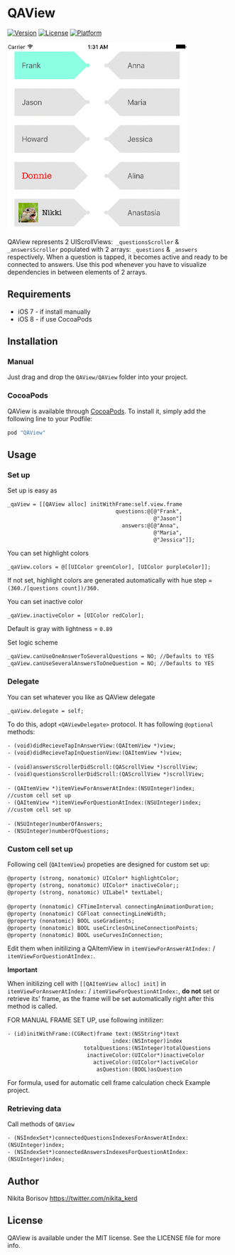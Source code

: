 # QAView

[![Version](https://img.shields.io/cocoapods/v/QAView.svg?style=flat)](http://cocoapods.org/pods/QAView)
[![License](https://img.shields.io/cocoapods/l/QAView.svg?style=flat)](http://cocoapods.org/pods/QAView)
[![Platform](https://img.shields.io/cocoapods/p/QAView.svg?style=flat)](http://cocoapods.org/pods/QAView)

![](QAScreenshot.gif?raw=true "Blinking Label screenshot")

QAView represents 2 UIScrollViews:` _questionsScroller` & `_answersScroller` populated with 2 arrays: `_questions` & `_answers` respectively. When a question is tapped, it becomes active and ready to be connected to answers. Use this pod whenever you have to visualize dependencies in between elements of 2 arrays.

## Requirements
* iOS 7 - if install manually
* iOS 8 - if use CocoaPods

## Installation

### Manual

Just drag and drop the `QAView/QAView` folder into your project.

### CocoaPods

QAView is available through [CocoaPods](http://cocoapods.org). To install
it, simply add the following line to your Podfile:

```ruby
pod "QAView"
```

## Usage

### Set up

Set up is easy as
```objc
_qaView = [[QAView alloc] initWithFrame:self.view.frame
                                  questions:@[@"Frank",
                                              @"Jason"]
                                    answers:@[@"Anna",
                                              @"Maria",
                                              @"Jessica"]];
```
You can set highlight colors
```objc
_qaView.colors = @[[UIColor greenColor], [UIColor purpleColor]];
```
If not set, highlight colors are generated automatically with hue step = `(360./[questions count])/360.`

You can set inactive color
```objc
_qaView.inactiveColor = [UIColor redColor];
```
Default is gray with lightness = `0.89`
    
Set logic scheme
```objc
_qaView.canUseOneAnswerToSeveralQuestions = NO; //Defaults to YES
_qaView.canUseSeveralAnswersToOneQuestion = NO; //Defaults to YES
```

### Delegate

You can set whatever you like as QAView delegate
```objc
_qaView.delegate = self;
``` 

To do this, adopt `<QAViewDelegate>` protocol.
It has following `@optional` methods:

```objc
- (void)didRecieveTapInAnswerView:(QAItemView *)view;
- (void)didRecieveTapInQuestionView:(QAItemView *)view;

- (void)answersScrollerDidScroll:(QAScrollView *)scrollView;
- (void)questionsScrollerDidScroll:(QAScrollView *)scrollView;

- (QAItemView *)itemViewForAnswerAtIndex:(NSUInteger)index; 	//custom cell set up
- (QAItemView *)itemViewForQuestionAtIndex:(NSUInteger)index;	//custom cell set up

- (NSUInteger)numberOfAnswers;
- (NSUInteger)numberOfQuestions;
```

### Custom cell set up

Following cell (`QAItemView`) propeties are designed for custom set up:
```objc
@property (strong, nonatomic) UIColor* highlightColor;
@property (strong, nonatomic) UIColor* inactiveColor;;
@property (strong, nonatomic) UILabel* textLabel;

@property (nonatomic) CFTimeInterval connectingAnimationDuration;
@property (nonatomic) CGFloat connectingLineWidth;
@property (nonatomic) BOOL useGradients;
@property (nonatomic) BOOL useCirclesOnLineConnectionPoints;
@property (nonatomic) BOOL useCurvesInConnection;
```

Edit them when initilizing a QAItemView in `itemViewForAnswerAtIndex:` / `itemViewForQuestionAtIndex:`.

**Important**

When initilizing cell with `[[QAItemView alloc] init]` in `itemViewForAnswerAtIndex:` / `itemViewForQuestionAtIndex:`, **do not** set or retrieve its' frame, as the frame will be set automatically right after this method is called.

FOR MANUAL FRAME SET UP, use following initilizer:
```objc
- (id)initWithFrame:(CGRect)frame text:(NSString*)text
                                 index:(NSInteger)index
                        totalQuestions:(NSInteger)totalQuestions
                         inactiveColor:(UIColor*)inactiveColor
                           activeColor:(UIColor*)activeColor
                            asQuestion:(BOOL)asQuestion
```

For formula, used for automatic cell frame calculation check Example project.

### Retrieving data

Call methods of `QAView`

```objc
- (NSIndexSet*)connectedQuestionsIndexesForAnswerAtIndex:(NSUInteger)index;
- (NSIndexSet*)connectedAnswersIndexesForQuestionAtIndex:(NSUInteger)index;
```

## Author

Nikita Borisov https://twitter.com/nikita_kerd

## License

QAView is available under the MIT license. See the LICENSE file for more info.
